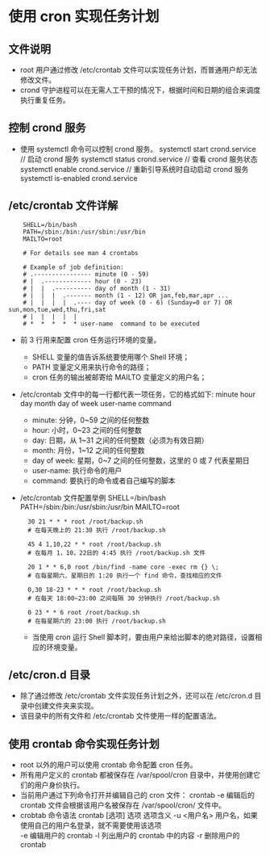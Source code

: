 

# 使用 cron 实现任务计划

## 文件说明
- root 用户通过修改 /etc/crontab 文件可以实现任务计划，而普通用户却无法修改文件。
- crond 守护进程可以在无需人工干预的情况下，根据时间和日期的组合来调度执行重复任务。

## 控制 crond 服务
- 使用 systemctl 命令可以控制 crond 服务。
        systemctl start crond.service           // 启动 crond 服务
        systemctl status crond.service          // 查看 crond 服务状态
        systemctl enable crond.service          // 重新引导系统时自动启动 crond 服务
        systemctl is-enabled crond.service

## /etc/crontab 文件详解
        SHELL=/bin/bash
        PATH=/sbin:/bin:/usr/sbin:/usr/bin
        MAILTO=root

        # For details see man 4 crontabs

        # Example of job definition:
        # .---------------- minute (0 - 59)
        # |  .------------- hour (0 - 23)
        # |  |  .---------- day of month (1 - 31)
        # |  |  |  .------- month (1 - 12) OR jan,feb,mar,apr ...
        # |  |  |  |  .---- day of week (0 - 6) (Sunday=0 or 7) OR sun,mon,tue,wed,thu,fri,sat
        # |  |  |  |  |
        # *  *  *  *  * user-name  command to be executed
- 前 3 行用来配置 cron 任务运行环境的变量。
    + SHELL 变量的值告诉系统要使用哪个 Shell 环境；
    + PATH 变量定义用来执行命令的路径；
    + cron 任务的输出被邮寄给 MAILTO 变量定义的用户名；
- /etc/crontab 文件中的每一行都代表一项任务，它的格式如下:
        minute   hour   day   month   day of week   user-name   command
    + minute:      分钟，0~59 之间的任何整数
    + hour:        小时，0~23 之间的任何整数
    + day:         日期，从 1~31 之间的任何整数（必须为有效日期）
    + month:       月份，1~12 之间的任何整数
    + day of week: 星期，0~7 之间的任何整数，这里的 0 或 7 代表星期日
    + user-name:   执行命令的用户
    + command:     要执行的命令或者自己编写的脚本
- /etc/crontab 文件配置举例
        SHELL=/bin/bash
        PATH=/sbin:/bin:/usr/sbin:/usr/bin
        MAILTO=root
        
        30 21 * * * root /root/backup.sh
        # 在每天晚上的 21:30 执行 /root/backup.sh
        
        45 4 1,10,22 * * root /root/backup.sh
        # 在每月 1，10，22日的 4:45 执行 /root/backup.sh 文件
        
        20 1 * * 6,0 root /bin/find -name core -exec rm {} \;
        # 在每星期六、星期日的 1:20 执行一个 find 命令，查找相应的文件
        
        0,30 18-23 * * * root /root/backup.sh
        # 在每天 18:00~23:00 之间每隔 30 分钟执行 /root/backup.sh
        
        0 23 * * 6 root /root/backup.sh
        # 在每星期六的 23:00 执行 /root/backup.sh
    + 当使用 cron 运行 Shell 脚本时，要由用户来给出脚本的绝对路径，设置相应的环境变量。
    
## /etc/cron.d 目录
- 除了通过修改 /etc/crontab 文件实现任务计划之外，还可以在 /etc/cron.d 目录中创建文件夹来实现。
- 该目录中的所有文件和 /etc/crontab 文件使用一样的配置语法。

## 使用 crontab 命令实现任务计划
- root 以外的用户可以使用 crontab 命令配置 cron 任务。
- 所有用户定义的 crontab 都被保存在 /var/spool/cron 目录中，并使用创建它们的用户身价执行。
- 当前用户通过下列命令打开并编辑自己的 cron 文件：
        crontab -e
  编辑后的 crontab 文件会根据该用户名被保存在 /var/spool/cron/<username> 文件中。
- crobtab 命令语法
        crontab [选项]
			选项          	选项含义
			-u <用户名>     用户名，如果使用自己的用户名登录，就不需要使用该选项   
			-e              编辑用户的 crontab
			-l              列出用户的 crontab 中的内容
			-r              删除用户的 crontab


